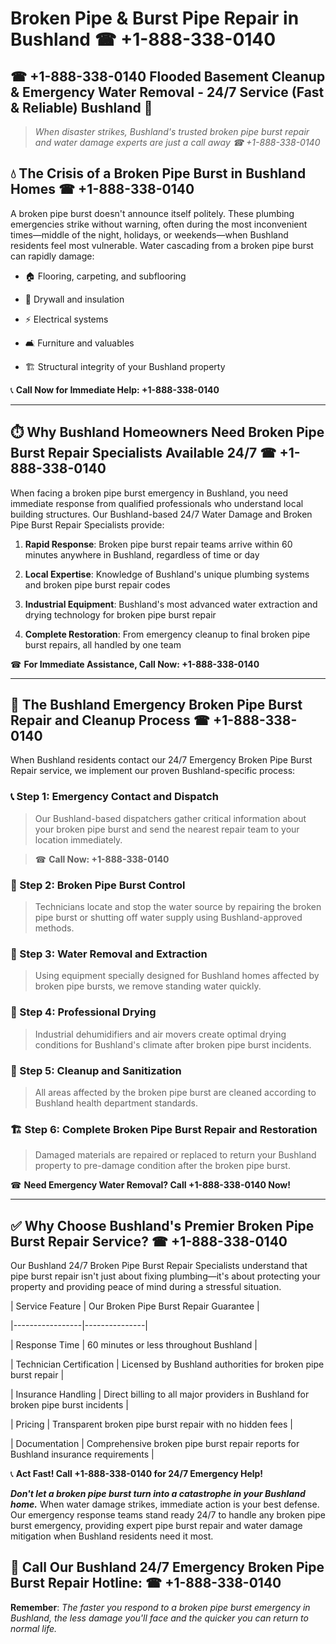 # Broken Pipe & Burst Pipe Repair in Bushland ☎ +1-888-338-0140  
## ☎ +1-888-338-0140 Flooded Basement Cleanup & Emergency Water Removal - 24/7 Service (Fast & Reliable) Bushland 🚨  

> *When disaster strikes, Bushland's trusted broken pipe burst repair and water damage experts are just a call away ☎ +1-888-338-0140*  

## 💧 The Crisis of a Broken Pipe Burst in Bushland Homes ☎ +1-888-338-0140  

A broken pipe burst doesn't announce itself politely. These plumbing emergencies strike without warning, often during the most inconvenient times—middle of the night, holidays, or weekends—when Bushland residents feel most vulnerable. Water cascading from a broken pipe burst can rapidly damage:  

* 🏠 Flooring, carpeting, and subflooring  
* 🧱 Drywall and insulation  
* ⚡ Electrical systems  
* 🛋️ Furniture and valuables  
* 🏗️ Structural integrity of your Bushland property  

📞 **Call Now for Immediate Help: +1-888-338-0140**  

---  

## ⏱️ Why Bushland Homeowners Need Broken Pipe Burst Repair Specialists Available 24/7 ☎ +1-888-338-0140  

When facing a broken pipe burst emergency in Bushland, you need immediate response from qualified professionals who understand local building structures. Our Bushland-based 24/7 Water Damage and Broken Pipe Burst Repair Specialists provide:  

1. **Rapid Response**: Broken pipe burst repair teams arrive within 60 minutes anywhere in Bushland, regardless of time or day  
2. **Local Expertise**: Knowledge of Bushland's unique plumbing systems and broken pipe burst repair codes  
3. **Industrial Equipment**: Bushland's most advanced water extraction and drying technology for broken pipe burst repair  
4. **Complete Restoration**: From emergency cleanup to final broken pipe burst repairs, all handled by one team  

☎ **For Immediate Assistance, Call Now: +1-888-338-0140**  

---  

## 🔧 The Bushland Emergency Broken Pipe Burst Repair and Cleanup Process ☎ +1-888-338-0140  

When Bushland residents contact our 24/7 Emergency Broken Pipe Burst Repair service, we implement our proven Bushland-specific process:  

### 📞 Step 1: Emergency Contact and Dispatch  
> Our Bushland-based dispatchers gather critical information about your broken pipe burst and send the nearest repair team to your location immediately.  
> ☎ **Call Now: +1-888-338-0140**  

### 🚿 Step 2: Broken Pipe Burst Control  
> Technicians locate and stop the water source by repairing the broken pipe burst or shutting off water supply using Bushland-approved methods.  

### 🌊 Step 3: Water Removal and Extraction  
> Using equipment specially designed for Bushland homes affected by broken pipe bursts, we remove standing water quickly.  

### 💨 Step 4: Professional Drying  
> Industrial dehumidifiers and air movers create optimal drying conditions for Bushland's climate after broken pipe burst incidents.  

### 🧼 Step 5: Cleanup and Sanitization  
> All areas affected by the broken pipe burst are cleaned according to Bushland health department standards.  

### 🏗️ Step 6: Complete Broken Pipe Burst Repair and Restoration  
> Damaged materials are repaired or replaced to return your Bushland property to pre-damage condition after the broken pipe burst.  

☎ **Need Emergency Water Removal? Call +1-888-338-0140 Now!**  

---  

## ✅ Why Choose Bushland's Premier Broken Pipe Burst Repair Service? ☎ +1-888-338-0140  

Our Bushland 24/7 Broken Pipe Burst Repair Specialists understand that pipe burst repair isn't just about fixing plumbing—it's about protecting your property and providing peace of mind during a stressful situation.  

| Service Feature | Our Broken Pipe Burst Repair Guarantee |  
|-----------------|---------------|  
| Response Time | 60 minutes or less throughout Bushland |  
| Technician Certification | Licensed by Bushland authorities for broken pipe burst repair |  
| Insurance Handling | Direct billing to all major providers in Bushland for broken pipe burst incidents |  
| Pricing | Transparent broken pipe burst repair with no hidden fees |  
| Documentation | Comprehensive broken pipe burst repair reports for Bushland insurance requirements |  

📞 **Act Fast! Call +1-888-338-0140 for 24/7 Emergency Help!**  

***Don't let a broken pipe burst turn into a catastrophe in your Bushland home.*** When water damage strikes, immediate action is your best defense. Our emergency response teams stand ready 24/7 to handle any broken pipe burst emergency, providing expert pipe burst repair and water damage mitigation when Bushland residents need it most.  

## 📱 Call Our Bushland 24/7 Emergency Broken Pipe Burst Repair Hotline: ☎ +1-888-338-0140  

**Remember**: *The faster you respond to a broken pipe burst emergency in Bushland, the less damage you'll face and the quicker you can return to normal life.*